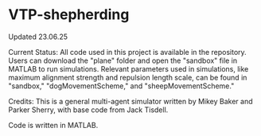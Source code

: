 # VTP-shepherding

Updated 23.06.25

Current Status: All code used in this project is available in the repository. Users can download the "plane" folder and open the "sandbox" file in MATLAB to run simulations. Relevant parameters used in simulations, like maximum alignment strength and repulsion length scale, can be found in "sandbox," "dogMovementScheme," and "sheepMovementScheme."

Credits: This is a general multi-agent simulator written by Mikey Baker and Parker Sherry, with base code from Jack Tisdell.

Code is written in MATLAB.
